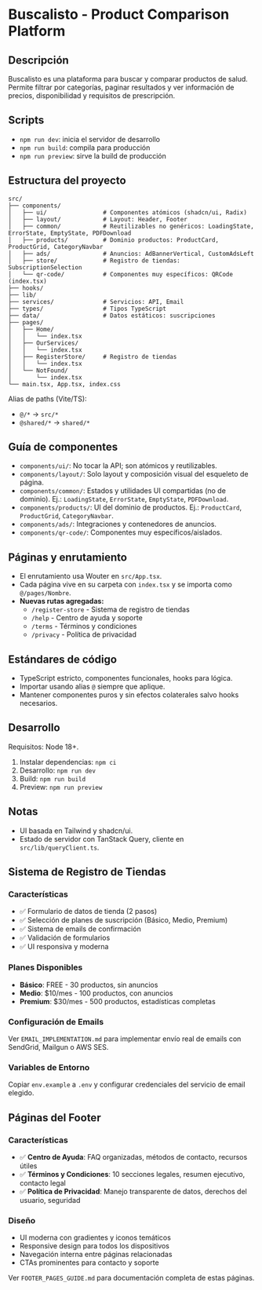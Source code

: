 # Buscalisto - Product Comparison Platform

## Descripción

Buscalisto es una plataforma para buscar y comparar productos de salud. Permite filtrar por categorías, paginar resultados y ver información de precios, disponibilidad y requisitos de prescripción.

## Scripts

- `npm run dev`: inicia el servidor de desarrollo
- `npm run build`: compila para producción
- `npm run preview`: sirve la build de producción

## Estructura del proyecto

```
src/
├── components/
│   ├── ui/                # Componentes atómicos (shadcn/ui, Radix)
│   ├── layout/            # Layout: Header, Footer
│   ├── common/            # Reutilizables no genéricos: LoadingState, ErrorState, EmptyState, PDFDownload
│   ├── products/          # Dominio productos: ProductCard, ProductGrid, CategoryNavbar
│   ├── ads/               # Anuncios: AdBannerVertical, CustomAdsLeft
│   ├── store/             # Registro de tiendas: SubscriptionSelection
│   └── qr-code/           # Componentes muy específicos: QRCode (index.tsx)
├── hooks/
├── lib/
├── services/              # Servicios: API, Email
├── types/                 # Tipos TypeScript
├── data/                  # Datos estáticos: suscripciones
├── pages/
│   ├── Home/
│   │   └── index.tsx
│   ├── OurServices/
│   │   └── index.tsx
│   ├── RegisterStore/     # Registro de tiendas
│   │   └── index.tsx
│   └── NotFound/
│       └── index.tsx
└── main.tsx, App.tsx, index.css
```

Alias de paths (Vite/TS):
- `@/*` → `src/*`
- `@shared/*` → `shared/*`

## Guía de componentes

- `components/ui/`: No tocar la API; son atómicos y reutilizables.
- `components/layout/`: Solo layout y composición visual del esqueleto de página.
- `components/common/`: Estados y utilidades UI compartidas (no de dominio). Ej.: `LoadingState`, `ErrorState`, `EmptyState`, `PDFDownload`.
- `components/products/`: UI del dominio de productos. Ej.: `ProductCard`, `ProductGrid`, `CategoryNavbar`.
- `components/ads/`: Integraciones y contenedores de anuncios.
- `components/qr-code/`: Componentes muy específicos/aislados.

## Páginas y enrutamiento

- El enrutamiento usa Wouter en `src/App.tsx`.
- Cada página vive en su carpeta con `index.tsx` y se importa como `@/pages/Nombre`.
- **Nuevas rutas agregadas:**
  - `/register-store` - Sistema de registro de tiendas
  - `/help` - Centro de ayuda y soporte
  - `/terms` - Términos y condiciones
  - `/privacy` - Política de privacidad

## Estándares de código

- TypeScript estricto, componentes funcionales, hooks para lógica.
- Importar usando alias `@` siempre que aplique.
- Mantener componentes puros y sin efectos colaterales salvo hooks necesarios.

## Desarrollo

Requisitos: Node 18+.

1. Instalar dependencias: `npm ci`
2. Desarrollo: `npm run dev`
3. Build: `npm run build`
4. Preview: `npm run preview`

## Notas

- UI basada en Tailwind y shadcn/ui.
- Estado de servidor con TanStack Query, cliente en `src/lib/queryClient.ts`.

## Sistema de Registro de Tiendas

### Características
- ✅ Formulario de datos de tienda (2 pasos)
- ✅ Selección de planes de suscripción (Básico, Medio, Premium)
- ✅ Sistema de emails de confirmación
- ✅ Validación de formularios
- ✅ UI responsiva y moderna

### Planes Disponibles
- **Básico**: FREE - 30 productos, sin anuncios
- **Medio**: $10/mes - 100 productos, con anuncios
- **Premium**: $30/mes - 500 productos, estadísticas completas

### Configuración de Emails
Ver `EMAIL_IMPLEMENTATION.md` para implementar envío real de emails con SendGrid, Mailgun o AWS SES.

### Variables de Entorno
Copiar `env.example` a `.env` y configurar credenciales del servicio de email elegido.

## Páginas del Footer

### Características
- ✅ **Centro de Ayuda**: FAQ organizadas, métodos de contacto, recursos útiles
- ✅ **Términos y Condiciones**: 10 secciones legales, resumen ejecutivo, contacto legal
- ✅ **Política de Privacidad**: Manejo transparente de datos, derechos del usuario, seguridad

### Diseño
- UI moderna con gradientes y iconos temáticos
- Responsive design para todos los dispositivos
- Navegación interna entre páginas relacionadas
- CTAs prominentes para contacto y soporte

Ver `FOOTER_PAGES_GUIDE.md` para documentación completa de estas páginas. 